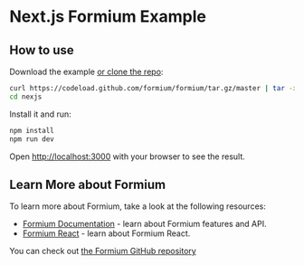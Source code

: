 # Next.js Formium Example

## How to use

Download the example [or clone the repo](https://github.com/formium/formium):

```sh
curl https://codeload.github.com/formium/formium/tar.gz/master | tar -xz --strip=2  formium-master/examples/nextjs
cd nexjs
```

Install it and run:

```sh
npm install
npm run dev
```

Open [http://localhost:3000](http://localhost:3000) with your browser to see the result.

## Learn More about Formium

To learn more about Formium, take a look at the following resources:

- [Formium Documentation](https://formium.io/docs) - learn about Formium features and API.
- [Formium React](https://formium.io/docs/react) - learn about Formium React.

You can check out [the Formium GitHub repository](https://github.com/formium/formium)

